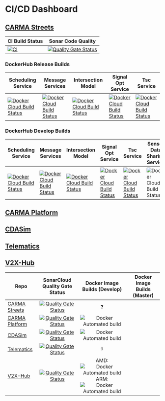 # CI/CD Dashboard
## [CARMA Streets](https://github.com/usdot-fhwa-stol/carma-streets)
| CI Build Status | Sonar Code Quality |
|----------------------|---------------------|
|[![CI](https://github.com/usdot-fhwa-stol/carma-streets/actions/workflows/ci.yml/badge.svg)](https://github.com/usdot-fhwa-stol/carma-streets/actions/workflows/ci.yml) | [![Quality Gate Status](https://sonarcloud.io/api/project_badges/measure?project=usdot-fhwa-stol_carma-streets&metric=alert_status)](https://sonarcloud.io/dashboard?id=usdot-fhwa-stol_carma-streets) |

### DockerHub Release Builds
| Scheduling Service | Message Services | Intersection Model | Signal Opt Service | Tsc Service |
|-----|-----|-----|-----|-----|
[![Docker Cloud Build Status](https://img.shields.io/docker/cloud/build/usdotfhwastol/scheduling_service?label=scheduling%20service)](https://hub.docker.com/repository/docker/usdotfhwastol/scheduling_service) | [![Docker Cloud Build Status](https://img.shields.io/docker/cloud/build/usdotfhwastol/message_services?label=message%20services)](https://hub.docker.com/repository/docker/usdotfhwastol/message_services)   	|  [ ![Docker Cloud Build Status](https://img.shields.io/docker/cloud/build/usdotfhwastol/intersection_model?label=intersection%20model)](https://hub.docker.com/repository/docker/usdotfhwastol/intersection_model)	| [![Docker Cloud Build Status](https://img.shields.io/docker/cloud/build/usdotfhwastol/signal_opt_service?label=signal%20opt%20service)](https://hub.docker.com/repository/docker/usdotfhwastol/signal_opt_service)  	| [![Docker Cloud Build Status](https://img.shields.io/docker/cloud/build/usdotfhwastol/tsc_service?label=tsc%20service&logoColor=%232496ED)](https://hub.docker.com/repository/docker/usdotfhwastol/tsc_service) | 

### DockerHub Develop Builds
| Scheduling Service | Message Services | Intersection Model | Signal Opt Service | Tsc Service | Sensor Data Sharing Service
|-----|-----|-----|-----|-----|-----|
[![Docker Cloud Build Status](https://img.shields.io/docker/cloud/build/usdotfhwastoldev/scheduling_service?label=scheduling%20service)](https://hub.docker.com/repository/docker/usdotfhwastoldev/scheduling_service) | [![Docker Cloud Build Status](https://img.shields.io/docker/cloud/build/usdotfhwastoldev/message_services?label=message%20services)](https://hub.docker.com/repository/docker/usdotfhwastoldev/message_services)   	|  [ ![Docker Cloud Build Status](https://img.shields.io/docker/cloud/build/usdotfhwastoldev/intersection_model?label=intersection%20model)](https://hub.docker.com/repository/docker/usdotfhwastoldev/intersection_model)	| [![Docker Cloud Build Status](https://img.shields.io/docker/cloud/build/usdotfhwastoldev/signal_opt_service?label=signal%20opt%20service)](https://hub.docker.com/repository/docker/usdotfhwastoldev/signal_opt_service)  	| [![Docker Cloud Build Status](https://img.shields.io/docker/cloud/build/usdotfhwastoldev/tsc_service?label=tsc%20service&logoColor=%232496ED)](https://hub.docker.com/repository/docker/usdotfhwastoldev/tsc_service) | ![Docker Cloud Build Status](https://img.shields.io/docker/cloud/build/usdotfhwastoldev/sensor_data_sharing_service?label=sensor_data_sharing_%20service&logoColor=%232496ED)|
## [CARMA Platform](https://github.com/usdot-fhwa-stol/carma-platform)

## [CDASim](https://github.com/usdot-fhwa-stol/cdasim) 

## [Telematics](https://github.com/usdot-fhwa-stol/cda-telematics)

## [V2X-Hub](https://github.com/usdot-fhwa-OPS/V2X-Hub)

| Repo      | SonarCloud Quality Gate Status | Docker Image Builds (Develop) | Docker Image Builds (Master) |
| ----------- | :-----------: | :-----------: | :-----------: |
| [CARMA Streets](https://github.com/usdot-fhwa-stol/carma-streets) | [![Quality Gate Status](https://sonarcloud.io/api/project_badges/measure?project=usdot-fhwa-stol_carma-streets&metric=alert_status)](https://sonarcloud.io/summary/new_code?id=usdot-fhwa-stol_carma-streets) | **?** |
| [CARMA Platform](https://github.com/usdot-fhwa-stol/carma-platform) | [![Quality Gate Status](https://sonarcloud.io/api/project_badges/measure?project=usdot-fhwa-stol_CARMAPlatform&metric=alert_status)](https://sonarcloud.io/summary/new_code?id=usdot-fhwa-stol_CARMAPlatform) | ![Docker Automated build](https://img.shields.io/docker/automated/usdotfhwastoldev/carma-platform) |
| [CDASim](https://github.com/usdot-fhwa-stol/cdasim) | [![Quality Gate Status](https://sonarcloud.io/api/project_badges/measure?project=usdot-fhwa-stol_carma-simulation&metric=alert_status)](https://sonarcloud.io/summary/new_code?id=usdot-fhwa-stol_carma-simulation) | ![Docker Automated build](https://img.shields.io/docker/automated/usdotfhwastoldev/cdasim) |
| [Telematics](https://github.com/usdot-fhwa-stol/cda-telematics) | [![Quality Gate Status](https://sonarcloud.io/api/project_badges/measure?project=usdot-fhwa-stol_cda-telematics&metric=alert_status)](https://sonarcloud.io/summary/new_code?id=usdot-fhwa-stol_cda-telematics) | ? |
| [V2X-Hub](https://github.com/usdot-fhwa-OPS/V2X-Hub) | [![Quality Gate Status](https://sonarcloud.io/api/project_badges/measure?project=usdot-fhwa-ops_V2X-Hub&metric=alert_status)](https://sonarcloud.io/summary/new_code?id=usdot-fhwa-ops_V2X-Hub) | AMD: ![Docker Automated build](https://img.shields.io/docker/automated/usdotfhwaops/v2xhubamd) ARM: ![Docker Automated build](https://img.shields.io/docker/automated/usdotfhwaops/v2xhubarm) |


